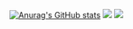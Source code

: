 [![Anurag's GitHub stats](https://github-readme-stats.vercel.app/api?username=chgv&show_icons=true&theme=dracula)](https://github.com/anuraghazra/github-readme-stats)
![](http://github-profile-summary-cards.vercel.app/api/cards/profile-details?username=chgv&theme=moonlight)
![](http://github-profile-summary-cards.vercel.app/api/cards/productive-time?username=chgv&theme=zenburn&utcOffset=8)
